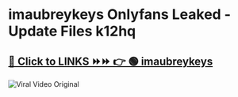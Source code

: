 
 # imaubreykeys Onlyfans Leaked - Update Files k12hq

## <h2><a href="https://clipsfans.com/imaubreykeys&ref=git">🔗 Click to LINKS ⏩⏩ 👉 🟢 imaubreykeys </a></h2>

<a href="https://clipsfans.com/imaubreykeys&ref=git" rel="nofollow" data-target="animated-image.originalLink"><img src="https://i.ibb.co.com/xMMVF88/686577567.gif" alt="Viral Video Original" style="max-width: 100%; display: inline-block;" data-target="animated-image.originalImage"></a>

